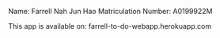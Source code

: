 Name: Farrell Nah Jun Hao
Matriculation Number: A0199922M

This app is available on: farrell-to-do-webapp.herokuapp.com























